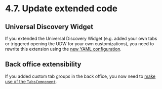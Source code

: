 # 4.7. Update extended code

## Universal Discovery Widget

If you extended the Universal Discovery Widget
(e.g. added your own tabs or triggered opening the UDW for your own customizations),
you need to rewrite this extension using the [new YAML configuration](https://doc.ibexa.co/en/3.3/extending/extending_udw/).

## Back office extensibility

If you added custom tab groups in the back office,
you now need to [make use of the `TabsComponent`](back_office_tabs.md#tab-groups).
